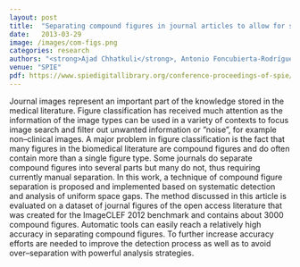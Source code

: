 ```yaml
---
layout: post
title:  "Separating compound figures in journal articles to allow for subfigure classification"
date:   2013-03-29
image: /images/com-figs.png
categories: research
authors: "<strong>Ajad Chhatkuli</strong>, Antonio Foncubierta-Rodríguez, Dimitrios Markonis, Fabrice Meriaudeau, Henning Müller"
venue: "SPIE"
pdf: https://www.spiedigitallibrary.org/conference-proceedings-of-spie/8674/86740J/Separating-compound-figures-in-journal-articles-to-allow-for-subfigure/10.1117/12.2007897.pdf
---
```

Journal images represent an important part of the knowledge stored in the medical literature. Figure classification has received much attention as the information of the image types can be used in a variety of contexts to focus image search and filter out unwanted information or ”noise”, for example non–clinical images. A major problem in figure classification is the fact that many figures in the biomedical literature are compound figures and do often contain more than a single figure type. Some journals do separate compound figures into several parts but many do not, thus requiring currently manual separation. In this work, a technique of compound figure separation is proposed and implemented based on systematic detection and analysis of uniform space gaps. The method discussed in this article is evaluated on a dataset of journal figures of the open access literature that was created for the ImageCLEF 2012 benchmark and contains about 3000 compound figures. Automatic tools can easily reach a relatively high accuracy in separating compound figures. To further increase accuracy efforts are needed to improve the detection process as well as to avoid over–separation with powerful analysis strategies.
